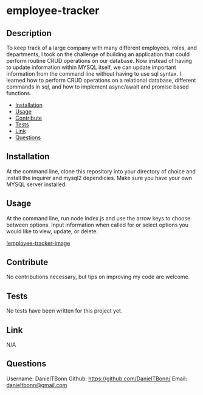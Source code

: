 # employee-tracker

## Description
  
To keep track of a large company with many different employees, roles, and departments, I took on the challenge of building an application that could perform routine CRUD operations on our database. Now instead of having to update information within MYSQL itself, we can update important information from the command line without having to use sql syntax. I learned how to perform CRUD operations on a relational database, different commands in sql, and how to implement async/await and promise based functions.

- [Installation](#installation)
- [Usage](#usage)
- [Contribute](#contribute)
- [Tests](#tests)
- [Link](#link)
- [Questions](#questions)

## Installation
  
At the command line, clone this repository into your directory of choice and install the inquirer and mysql2 dependicies. Make sure you have your own MYSQL server installed.

## Usage
  
At the command line, run node index.js and use the arrow keys to choose between options. Input information when called for or select options you would like to view, update, or delete.

[!employee-tracker-image]('./assets/images/employee-tracker-pic.png')

## Contribute
  
No contributions necessary, but tips on improving my code are welcome.

## Tests
  
No tests have been written for this project yet.

## Link

N/A

## Questions

Username: DanielTBonn
Github: https://github.com/DanielTBonn/
Email: danieltbonn@gmail.com
